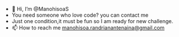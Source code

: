 - 👋 Hi, I’m @ManohisoaS
- You need someone who love code? you can contact me
- Just one condition,it must be fun so I am ready for new challenge.
- 📫 How to reach me manohisoa.randrianantenaina@gmail.com

<!---
ManohisoaS/ManohisoaS is a ✨ special ✨ repository because its `README.md` (this file) appears on your GitHub profile.
You can click the Preview link to take a look at your changes.
--->
